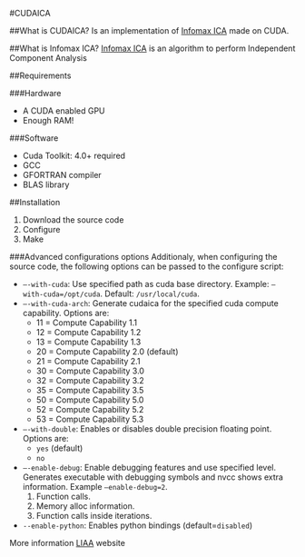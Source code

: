 #CUDAICA

##What is CUDAICA?
Is an implementation of [Infomax ICA](https://en.wikipedia.org/wiki/Infomax) made on CUDA.

##What is Infomax ICA?
[Infomax ICA](https://en.wikipedia.org/wiki/Infomax) is an algorithm to perform Independent Component Analysis

##Requirements

###Hardware

* A CUDA enabled GPU
* Enough RAM!

###Software

* Cuda Toolkit: 4.0+ required
* GCC
* GFORTRAN compiler
* BLAS library


##Installation

1. Download the source code
2. Configure
3. Make

###Advanced configurations options
Additionaly, when configuring the source code, the following options can be passed to the configure script:
* `–-with-cuda`: Use specified path as cuda base directory. Example: `–with-cuda=/opt/cuda`. Default: `/usr/local/cuda`.
* `–-with-cuda-arch`: Generate cudaica for the specified cuda compute capability. Options are:
  * 11 = Compute Capability 1.1
  * 12 = Compute Capability 1.2
  * 13 = Compute Capability 1.3
  * 20 = Compute Capability 2.0 (default)
  * 21 = Compute Capability 2.1
  * 30 = Compute Capability 3.0
  * 32 = Compute Capability 3.2
  * 35 = Compute Capability 3.5
  * 50 = Compute Capability 5.0
  * 52 = Compute Capability 5.2
  * 53 = Compute Capability 5.3
* `–-with-double`: Enables or disables double precision floating point. Options are:
  * `yes` (default)
  * `no`
* `–-enable-debug`: Enable debugging features and use specified level. Generates executable with debugging symbols and nvcc shows extra information. Example `–enable-debug=2`.
  1. Function calls.
  2. Memory alloc information.
  3. Function calls inside iterations.
* `--enable-python`: Enables python bindings (default=`disabled`)
  
  
More information [LIAA](https://liaa.dc.uba.ar/node/10) website

